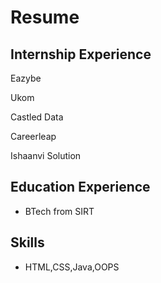# Resume
## Internship Experience

Eazybe

Ukom

Castled Data

Careerleap

Ishaanvi  Solution

## Education Experience

- BTech from SIRT

## Skills
- HTML,CSS,Java,OOPS
